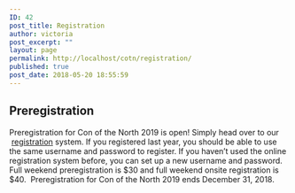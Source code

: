```yaml
---
ID: 42
post_title: Registration
author: victoria
post_excerpt: ""
layout: page
permalink: http://localhost/cotn/registration/
published: true
post_date: 2018-05-20 18:55:59
---
```

## Preregistration
Preregistration for Con of the North 2019 is open! Simply head over to our  [registration](https://registration.conofthenorth.org/) system. If you registered last year, you should be able to use the same username and password to register. If you haven’t used the online registration system before, you can set up a new username and password. Full weekend preregistration is $30 and full weekend onsite registration is $40.  Preregistration for Con of the North 2019 ends December 31, 2018.
